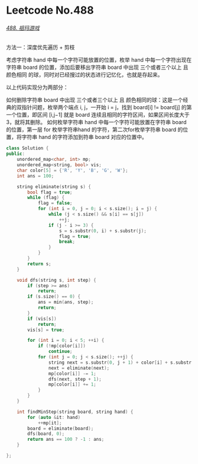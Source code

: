 # Leetcode No.488

###### [488. 祖玛游戏](https://leetcode-cn.com/problems/zuma-game/)

方法一：深度优先遍历 + 剪枝

考虑字符串 hand 中每一个字符可能放置的位置，枚举 hand 中每一个字符出现在字符串 board 的位置，添加后要移出字符串 board 中出现 三个或者三个以上 且 颜色相同 的球，同时对已经搜过的状态进行记忆化，也就是存起来。

以上代码实现分为两部分：

如何删除字符串 board 中出现 三个或者三个以上 且 颜色相同的球：这是一个经典的双指针问题，枚举两个端点 i, j，一开始 i = j，找到 board[i] != board[j] 的第一个位置，即区间 [i,j−1] 就是 board 连续且相同的字符区间，如果区间长度大于3，就将其删除。
如何枚举字符串 hand 中每一个字符可能放置在字符串 board 的位置，第一层 for 枚举字符串hand 的字符，第二次for枚举字符串 board 的位置，将字符串 hand 的字符添加到符串 board 对应的位置中。

```c++
class Solution {
public:
    unordered_map<char, int> mp;
    unordered_map<string, bool> vis;
    char color[5] = {'R', 'Y', 'B', 'G', 'W'};
    int ans = 100;

    string eliminate(string s) {
        bool flag = true;
        while (flag) {
            flag = false;
            for (int i = 0, j = 0; i < s.size(); i = j) {
                while (j < s.size() && s[i] == s[j])
                    ++j;
                if (j - i >= 3) {
                    s = s.substr(0, i) + s.substr(j);
                    flag = true;
                    break;
                }
            }
        }
        return s;
    }

    void dfs(string s, int step) {
        if (step >= ans) 
            return;
        if (s.size() == 0) {
            ans = min(ans, step);
            return;
        }
        if (vis[s]) 
            return;
        vis[s] = true;

        for (int i = 0; i < 5; ++i) {
            if (!mp[color[i]])
                continue;
            for (int j = 0; j < s.size(); ++j) {
                string next = s.substr(0, j + 1) + color[i] + s.substr(j + 1);
                next = eliminate(next);
                mp[color[i]] -= 1;
                dfs(next, step + 1);
                mp[color[i]] += 1;
            }
        }
    }

    int findMinStep(string board, string hand) {
        for (auto &it: hand) 
            ++mp[it];
        board = eliminate(board);
        dfs(board, 0);
        return ans == 100 ? -1 : ans;
    }

};
```

